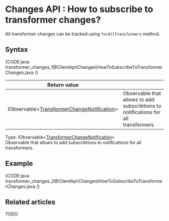 # Changes API : How to subscribe to transformer changes?

All transformer changes can be tracked using `forAllTransformers` method.

## Syntax

{CODE:java transformer_changes_1@ClientApi\Changes\HowToSubscribeToTransformerChanges.java /}

| Return value | |
| ------------- | ----- |
| IObservable<[TransformerChangeNotification](../../glossary/client-api/changes/transformer-change-notification)> | Observable that allows to add subscribtions to notifications for all transformers. |

Type: IObservable<[TransformerChangeNotification](../../glossary/client-api/changes/transformer-change-notification)>   
Observable that allows to add subscribtions to notifications for all transformers.

## Example

{CODE:java transformer_changes_2@ClientApi\Changes\HowToSubscribeToTransformerChanges.java /}

## Related articles

TODO